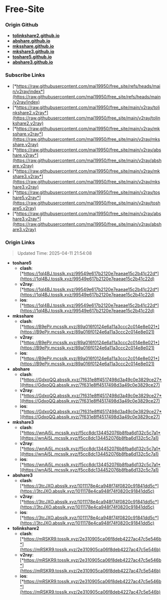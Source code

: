 # Free-Site

### Origin Github

- [**tolinkshare2.github.io**](https://github.com/tolinkshare2/tolinkshare2.github.io)
- [**abshare.github.io**](https://github.com/abshare/abshare.github.io)
- [**mksshare.github.io**](https://github.com/mksshare/mksshare.github.io)
- [**mkshare3.github.io**](https://github.com/mkshare3/mkshare3.github.io)
- [**toshare5.github.io**](https://github.com/toshare5/toshare5.github.io)
- [**abshare3.github.io**](https://github.com/abshare3/abshare3.github.io)

### Subscribe Links

- [*https://raw.githubusercontent.com/mai19950/free_site/refs/heads/main/v2ray/index*](https://raw.githubusercontent.com/mai19950/free_site/refs/heads/main/v2ray/index)
- [*https://raw.githubusercontent.com/mai19950/free_site/main/v2ray/tolinkshare2.v2ray*](https://raw.githubusercontent.com/mai19950/free_site/main/v2ray/tolinkshare2.v2ray)
- [*https://raw.githubusercontent.com/mai19950/free_site/main/v2ray/mksshare.v2ray*](https://raw.githubusercontent.com/mai19950/free_site/main/v2ray/mksshare.v2ray)
- [*https://raw.githubusercontent.com/mai19950/free_site/main/v2ray/abshare.v2ray*](https://raw.githubusercontent.com/mai19950/free_site/main/v2ray/abshare.v2ray)
- [*https://raw.githubusercontent.com/mai19950/free_site/main/v2ray/mkshare3.v2ray*](https://raw.githubusercontent.com/mai19950/free_site/main/v2ray/mkshare3.v2ray)
- [*https://raw.githubusercontent.com/mai19950/free_site/main/v2ray/toshare5.v2ray*](https://raw.githubusercontent.com/mai19950/free_site/main/v2ray/toshare5.v2ray)
- [*https://raw.githubusercontent.com/mai19950/free_site/main/v2ray/abshare3.v2ray*](https://raw.githubusercontent.com/mai19950/free_site/main/v2ray/abshare3.v2ray)

### Origin Links

> Updated Time: 2025-04-11 21:54:08

- **toshare5**
  - **clash**: [*https://1ql4BJ.tosslk.xyz/99549e617b2120e7eaeae15c2b41c22d*](https://1ql4BJ.tosslk.xyz/99549e617b2120e7eaeae15c2b41c22d)
  - **v2ray**: [*https://1ql4BJ.tosslk.xyz/99549e617b2120e7eaeae15c2b41c22d*](https://1ql4BJ.tosslk.xyz/99549e617b2120e7eaeae15c2b41c22d)
  - **ios**: [*https://1ql4BJ.tosslk.xyz/99549e617b2120e7eaeae15c2b41c22d*](https://1ql4BJ.tosslk.xyz/99549e617b2120e7eaeae15c2b41c22d)
- **mksshare**
  - **clash**: [*https://B9ePjr.mcsslk.xyz/89a016f0124e6a11a3ccc2c014e8e021*](https://B9ePjr.mcsslk.xyz/89a016f0124e6a11a3ccc2c014e8e021)
  - **v2ray**: [*https://B9ePjr.mcsslk.xyz/89a016f0124e6a11a3ccc2c014e8e021*](https://B9ePjr.mcsslk.xyz/89a016f0124e6a11a3ccc2c014e8e021)
  - **ios**: [*https://B9ePjr.mcsslk.xyz/89a016f0124e6a11a3ccc2c014e8e021*](https://B9ePjr.mcsslk.xyz/89a016f0124e6a11a3ccc2c014e8e021)
- **abshare**
  - **clash**: [*https://GdxoQQ.absslk.xyz/7f631e8ff4517498d3a49c0e3829ce27*](https://GdxoQQ.absslk.xyz/7f631e8ff4517498d3a49c0e3829ce27)
  - **v2ray**: [*https://GdxoQQ.absslk.xyz/7f631e8ff4517498d3a49c0e3829ce27*](https://GdxoQQ.absslk.xyz/7f631e8ff4517498d3a49c0e3829ce27)
  - **ios**: [*https://GdxoQQ.absslk.xyz/7f631e8ff4517498d3a49c0e3829ce27*](https://GdxoQQ.absslk.xyz/7f631e8ff4517498d3a49c0e3829ce27)
- **mkshare3**
  - **clash**: [*https://wnAi5L.mcsslk.xyz/f5cc8dc134452076b8fba6d132c5c7a1*](https://wnAi5L.mcsslk.xyz/f5cc8dc134452076b8fba6d132c5c7a1)
  - **v2ray**: [*https://wnAi5L.mcsslk.xyz/f5cc8dc134452076b8fba6d132c5c7a1*](https://wnAi5L.mcsslk.xyz/f5cc8dc134452076b8fba6d132c5c7a1)
  - **ios**: [*https://wnAi5L.mcsslk.xyz/f5cc8dc134452076b8fba6d132c5c7a1*](https://wnAi5L.mcsslk.xyz/f5cc8dc134452076b8fba6d132c5c7a1)
- **abshare3**
  - **clash**: [*https://3tcJXO.absslk.xyz/1011178e4ca948f74f0820c91841dd5c*](https://3tcJXO.absslk.xyz/1011178e4ca948f74f0820c91841dd5c)
  - **v2ray**: [*https://3tcJXO.absslk.xyz/1011178e4ca948f74f0820c91841dd5c*](https://3tcJXO.absslk.xyz/1011178e4ca948f74f0820c91841dd5c)
  - **ios**: [*https://3tcJXO.absslk.xyz/1011178e4ca948f74f0820c91841dd5c*](https://3tcJXO.absslk.xyz/1011178e4ca948f74f0820c91841dd5c)
- **tolinkshare2**
  - **clash**: [*https://mRSKR9.tosslk.xyz/2e310905ca06f8deb4227ac47c5e546b*](https://mRSKR9.tosslk.xyz/2e310905ca06f8deb4227ac47c5e546b)
  - **v2ray**: [*https://mRSKR9.tosslk.xyz/2e310905ca06f8deb4227ac47c5e546b*](https://mRSKR9.tosslk.xyz/2e310905ca06f8deb4227ac47c5e546b)
  - **ios**: [*https://mRSKR9.tosslk.xyz/2e310905ca06f8deb4227ac47c5e546b*](https://mRSKR9.tosslk.xyz/2e310905ca06f8deb4227ac47c5e546b)
